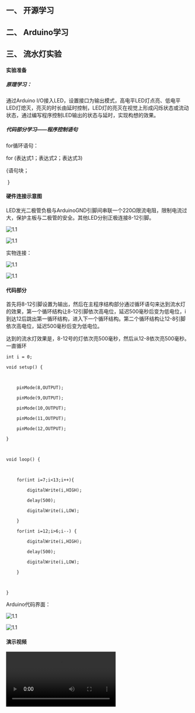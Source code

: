 ## 一、   开源学习

## 二、   Arduino学习

## 三、   流水灯实验

#### 实验准备

##### 原理学习：

 通过Arduino I/O接入LED，设置接口为输出模式，高电平LED灯点亮、低电平LED灯熄灭，亮灭的时长由延时控制，LED灯的亮灭在视觉上形成闪烁状态或流动状态，通过编写程序控制LED输出的状态与延时，实现构想的效果。

##### 代码部分学习——程序控制语句

for循环语句：

 for (表达式1；表达式2；表达式3)

 {语句块；

​      }

#### 硬件连接示意图

LED发光二极管负极与ArduinoGND引脚间串联一个220Ω限流电阻，限制电流过大，保护主板与二极管的安全。其他LED分别正极连接8-12引脚。

![1.1](./img/ljt.png)

![1.1](./img/dlt.png)

实物连接：

![1.1](./img/sw1.png)

![1.1](./img/sw2.png)

 

#### 代码部分
首先将8-12引脚设置为输出，然后在主程序结构部分通过循环语句来达到流水灯的效果，第一个循环结构让8-12引脚依次高电位，延迟500毫秒后变为低电位，i到达12后跳出第一循环结构，进入下一个循环结构。第二个循环结构让12-8引脚依次高电位，延迟500毫秒后变为低电位。

达到的流水灯效果是，8-12号的灯依次亮500毫秒，然后从12-8依次亮500毫秒。一直循环



```
int i = 0;

void setup() {

 

​    pinMode(8,OUTPUT);

​    pinMode(9,OUTPUT);

​    pinMode(10,OUTPUT);

​    pinMode(11,OUTPUT);

​    pinMode(12,OUTPUT);

}

 

void loop() {

 

​    for(int i=7;i<13;i++){

​        digitalWrite(i,HIGH);

​        delay(500);

​        digitalWrite(i,LOW);

​    }

​    for(int i=12;i>6;i--) {

​        digitalWrite(i,HIGH);

​        delay(500);

​        digitalWrite(i,LOW);

​    }

 

}
```

Arduino代码界面：

![1.1](./img/dm.png)

 

![1.1](./img/dm2.png)

#### 演示视频

![1.1](./img/ys.mp4)